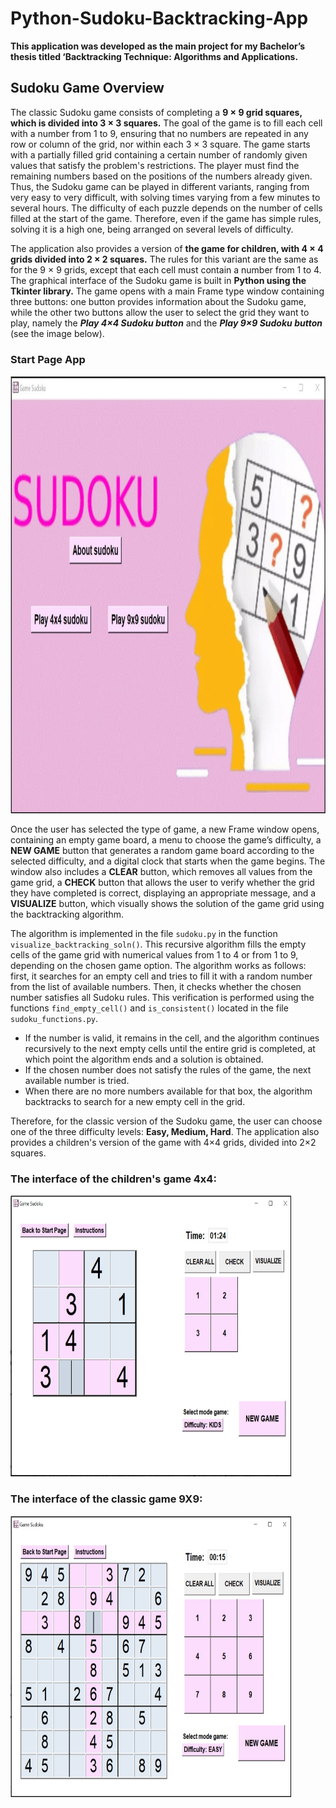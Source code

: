 # Python-Sudoku-Backtracking-App

**This application was developed as the main project for my Bachelor’s thesis titled ‘Backtracking Technique: Algorithms and Applications.**  

## Sudoku Game Overview  
The classic Sudoku game consists of completing a **9 × 9 grid squares, which is divided into 3 × 3 squares.** The goal of the game is to fill each cell with a number from 1 to 9, ensuring that no numbers are repeated in any row or column of the grid, nor within each 3 × 3 square. The game starts with a partially filled grid containing a certain number of randomly given values that satisfy the problem's restrictions.
The player must find the remaining numbers based on the positions of the numbers already given. Thus, the Sudoku game can be played in different variants, ranging from very easy to very difficult, with solving times varying from a few minutes to several hours. The difficulty of each puzzle depends on the number of cells filled at the start of the game. Therefore, even if the game has simple rules, solving it is a high one, being arranged on several levels of difficulty.  

The application also provides a version of **the game for children, with 4 × 4 grids divided into 2 × 2 squares.** The rules for this variant are the same as for the 9 × 9 grids, except that each cell must contain a number from 1 to 4. The graphical interface of the Sudoku game is built in **Python using the Tkinter library.** The game opens with a main Frame type window containing three buttons: one button provides information about the Sudoku game, while the other two buttons allow the user to select the grid they want to play, namely the **_Play 4×4 Sudoku button_** and the **_Play 9×9 Sudoku button_** (see the image below).  
### <b>Start Page App</b>
<img src="images/StartPage.jpg"  width="700" height="700" >  

Once the user has selected the type of game, a new Frame window opens, containing an empty game board, a menu to choose the game’s difficulty, a **NEW GAME** button that generates a random game board according to the selected difficulty, and a digital clock that starts when the game begins. The window also includes a **CLEAR** button, which removes all values from the game grid, a **CHECK** button that allows the user to verify whether the grid they have completed is correct, displaying an appropriate message, and a **VISUALIZE** button, which visually shows the solution of the game grid using the backtracking algorithm.  

The algorithm is implemented in the file `sudoku.py` in the function `visualize_backtracking_soln()`. This recursive algorithm fills the empty cells of the game grid with numerical values from 1 to 4 or from 1 to 9, depending on the chosen game option. The algorithm works as follows: first, it searches for an empty cell and tries to fill it with a random number from the list of available numbers. Then, it checks whether the chosen number satisfies all Sudoku rules. This verification is performed using the functions `find_empty_cell()` and `is_consistent()` located in the file `sudoku_functions.py`.
* If the number is valid, it remains in the cell, and the algorithm continues recursively to the next empty cells until the entire grid is completed, at which point the algorithm ends and a solution is obtained.  
* If the chosen number does not satisfy the rules of the game, the next available number is tried.  
* When there are no more numbers available for that box, the algorithm backtracks to search for a new empty cell in the grid.

Therefore, for the classic version of the Sudoku game, the user can choose one of the three difficulty levels: **Easy, Medium, Hard**. The application also provides a children's version of the game with 4×4 grids, divided into 2×2 squares.

### <b>The interface of the children's game 4x4:</b>
<img src="images/PageOne.jpg"  width="450" height="450" >  

### <b>The interface of the classic game 9X9:</b>
<img src="images/PageTwo.jpg"  width="450" height="450" >

